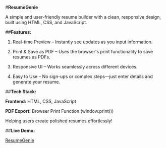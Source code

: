 #**ResumeGenie**



A simple and user-friendly resume builder with a clean, responsive design, built using HTML, CSS, and JavaScript.


##**Features:**

1) Real-time Preview – Instantly see updates as you input information.

2) Print & Save as PDF – Uses the browser's print functionality to save resumes as PDFs.

3) Responsive UI – Works seamlessly across different devices.

4) Easy to Use – No sign-ups or complex steps—just enter details and generate your resume.


##**Tech Stack:**

**Frontend:** HTML, CSS, JavaScript

**PDF Export:** Browser Print Function (window.print())

Helping users create polished resumes effortlessly! 

##**Live Demo:** 

[ResumeGenie](https://exquisite-cajeta-9db603.netlify.app/)



